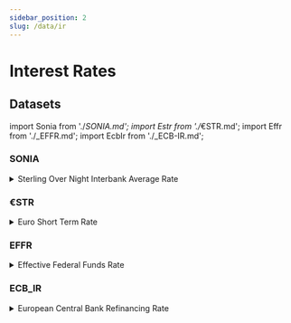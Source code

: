 ```yaml
---
sidebar_position: 2
slug: /data/ir
---
```

Interest Rates
==============================

## Datasets
import Sonia from './_SONIA.md';
import Estr from './_€STR.md';
import Effr from './_EFFR.md';
import EcbIr from './_ECB-IR.md';

### SONIA
<details>
<summary>Sterling Over Night Interbank Average Rate</summary>
<Sonia />
</details>

### €STR
<details>
<summary>Euro Short Term Rate</summary>
<Estr />
</details>

### EFFR
<details>
<summary>Effective Federal Funds Rate</summary>
<Effr />
</details>

### ECB_IR
<details>
<summary>European Central Bank Refinancing Rate</summary>
<EcbIr />
</details>